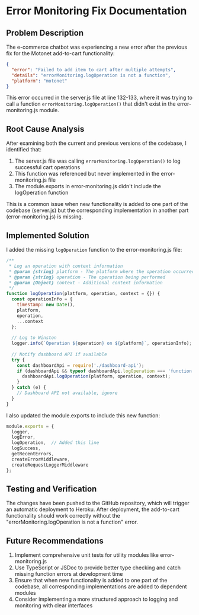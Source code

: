 # Error Monitoring Fix Documentation

## Problem Description
The e-commerce chatbot was experiencing a new error after the previous fix for the Motonet add-to-cart functionality:

```json
{
  "error": "Failed to add item to cart after multiple attempts",
  "details": "errorMonitoring.logOperation is not a function",
  "platform": "motonet"
}
```

This error occurred in the server.js file at line 132-133, where it was trying to call a function `errorMonitoring.logOperation()` that didn't exist in the error-monitoring.js module.

## Root Cause Analysis
After examining both the current and previous versions of the codebase, I identified that:

1. The server.js file was calling `errorMonitoring.logOperation()` to log successful cart operations
2. This function was referenced but never implemented in the error-monitoring.js file
3. The module.exports in error-monitoring.js didn't include the logOperation function

This is a common issue when new functionality is added to one part of the codebase (server.js) but the corresponding implementation in another part (error-monitoring.js) is missing.

## Implemented Solution
I added the missing `logOperation` function to the error-monitoring.js file:

```javascript
/**
 * Log an operation with context information
 * @param {string} platform - The platform where the operation occurred
 * @param {string} operation - The operation being performed
 * @param {Object} context - Additional context information
 */
function logOperation(platform, operation, context = {}) {
  const operationInfo = {
    timestamp: new Date(),
    platform,
    operation,
    ...context
  };
  
  // Log to Winston
  logger.info(`Operation ${operation} on ${platform}`, operationInfo);
  
  // Notify dashboard API if available
  try {
    const dashboardApi = require('./dashboard-api');
    if (dashboardApi && typeof dashboardApi.logOperation === 'function') {
      dashboardApi.logOperation(platform, operation, context);
    }
  } catch (e) {
    // Dashboard API not available, ignore
  }
}
```

I also updated the module.exports to include this new function:

```javascript
module.exports = {
  logger,
  logError,
  logOperation,  // Added this line
  logSuccess,
  getRecentErrors,
  createErrorMiddleware,
  createRequestLoggerMiddleware
};
```

## Testing and Verification
The changes have been pushed to the GitHub repository, which will trigger an automatic deployment to Heroku. After deployment, the add-to-cart functionality should work correctly without the "errorMonitoring.logOperation is not a function" error.

## Future Recommendations
1. Implement comprehensive unit tests for utility modules like error-monitoring.js
2. Use TypeScript or JSDoc to provide better type checking and catch missing function errors at development time
3. Ensure that when new functionality is added to one part of the codebase, all corresponding implementations are added to dependent modules
4. Consider implementing a more structured approach to logging and monitoring with clear interfaces
